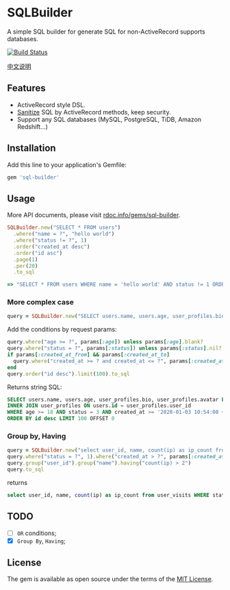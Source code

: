 # SQLBuilder

A simple SQL builder for generate SQL for non-ActiveRecord supports databases.

[![Build Status](https://travis-ci.org/huacnlee/sql-builder.svg?branch=master)](https://travis-ci.org/huacnlee/sql-builder)

[中文说明](https://ruby-china.org/topics/39399)

## Features

- ActiveRecord style DSL.
- [Sanitize](https://api.rubyonrails.org/classes/ActiveRecord/Sanitization/ClassMethods.html#method-i-sanitize_sql) SQL by ActiveRecord methods, keep security.
- Support any SQL databases (MySQL, PostgreSQL, TiDB, Amazon Redshift...)

## Installation

Add this line to your application's Gemfile:

```ruby
gem 'sql-builder'
```

## Usage

More API documents, please visit [rdoc.info/gems/sql-builder](https://rdoc.info/gems/sql-builder).

```ruby
SQLBuilder.new("SELECT * FROM users")
  .where("name = ?", "hello world")
  .where("status != ?", 1)
  .order("created_at desc")
  .order("id asc")
  .page(1)
  .per(20)
  .to_sql

=> "SELECT * FROM users WHERE name = 'hello world' AND status != 1 ORDER BY created_at desc, id asc LIMIT 20 OFFSET 0"
```

### More complex case

```ruby
query = SQLBuilder.new("SELECT users.name, users.age, user_profiles.bio, user_profiles.avatar FROM users INNER JOIN user_profiles ON users.id = user_profiles.user_id")
```

Add the conditions by request params:

```ruby
query.where("age >= ?", params[:age]) unless params[:age].blank?
query.where("status = ?", params[:status]) unless params[:status].nil?
if params[:created_at_from] && params[:created_at_to]
  query.where("created_at >= ? and created_at <= ?", params[:created_at_from], params[:created_at_to])
end
query.order("id desc").limit(100).to_sql
```

Returns string SQL:

```sql
SELECT users.name, users.age, user_profiles.bio, user_profiles.avatar FROM users
INNER JOIN user_profiles ON users.id = user_profiles.user_id
WHERE age >= 18 AND status = 3 AND created_at >= '2020-01-03 10:54:08 +0800' AND created_at <= '2020-01-03 10:54:08 +0800'
ORDER BY id desc LIMIT 100 OFFSET 0
```

### Group by, Having

```rb
query = SQLBuilder.new("select user_id, name, count(ip) as ip_count from user_visits")
query.where("status = ?", 1).where("created_at > ?", params[:created_at])
query.group("user_id").group("name").having("count(ip) > 2")
query.to_sql
```

returns

```sql
select user_id, name, count(ip) as ip_count from user_visits WHERE status = 1 AND status = 1 AND created_at > '2020-01-03 10:54:08 +0800' GROUP BY user_id, name HAVING count(ip) > 2"
```

## TODO

- [ ] `OR` conditions;
- [X] `Group By`, `Having`;

## License

The gem is available as open source under the terms of the [MIT License](https://opensource.org/licenses/MIT).
